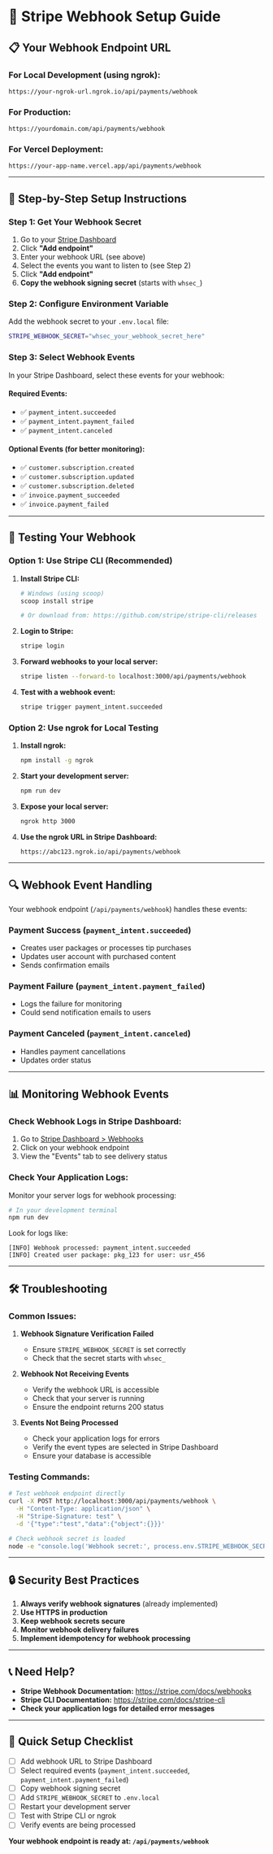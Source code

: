 # 🔗 Stripe Webhook Setup Guide

## 📋 **Your Webhook Endpoint URL**

### **For Local Development (using ngrok):**
```
https://your-ngrok-url.ngrok.io/api/payments/webhook
```

### **For Production:**
```
https://yourdomain.com/api/payments/webhook
```

### **For Vercel Deployment:**
```
https://your-app-name.vercel.app/api/payments/webhook
```

---

## 🚀 **Step-by-Step Setup Instructions**

### **Step 1: Get Your Webhook Secret**

1. Go to your [Stripe Dashboard](https://dashboard.stripe.com/webhooks)
2. Click **"Add endpoint"**
3. Enter your webhook URL (see above)
4. Select the events you want to listen to (see Step 2)
5. Click **"Add endpoint"**
6. **Copy the webhook signing secret** (starts with `whsec_`)

### **Step 2: Configure Environment Variable**

Add the webhook secret to your `.env.local` file:

```bash
STRIPE_WEBHOOK_SECRET="whsec_your_webhook_secret_here"
```

### **Step 3: Select Webhook Events**

In your Stripe Dashboard, select these events for your webhook:

#### **Required Events:**
- ✅ `payment_intent.succeeded`
- ✅ `payment_intent.payment_failed`
- ✅ `payment_intent.canceled`

#### **Optional Events (for better monitoring):**
- ✅ `customer.subscription.created`
- ✅ `customer.subscription.updated`
- ✅ `customer.subscription.deleted`
- ✅ `invoice.payment_succeeded`
- ✅ `invoice.payment_failed`

---

## 🧪 **Testing Your Webhook**

### **Option 1: Use Stripe CLI (Recommended)**

1. **Install Stripe CLI:**
   ```bash
   # Windows (using scoop)
   scoop install stripe

   # Or download from: https://github.com/stripe/stripe-cli/releases
   ```

2. **Login to Stripe:**
   ```bash
   stripe login
   ```

3. **Forward webhooks to your local server:**
   ```bash
   stripe listen --forward-to localhost:3000/api/payments/webhook
   ```

4. **Test with a webhook event:**
   ```bash
   stripe trigger payment_intent.succeeded
   ```

### **Option 2: Use ngrok for Local Testing**

1. **Install ngrok:**
   ```bash
   npm install -g ngrok
   ```

2. **Start your development server:**
   ```bash
   npm run dev
   ```

3. **Expose your local server:**
   ```bash
   ngrok http 3000
   ```

4. **Use the ngrok URL in Stripe Dashboard:**
   ```
   https://abc123.ngrok.io/api/payments/webhook
   ```

---

## 🔍 **Webhook Event Handling**

Your webhook endpoint (`/api/payments/webhook`) handles these events:

### **Payment Success (`payment_intent.succeeded`)**
- Creates user packages or processes tip purchases
- Updates user account with purchased content
- Sends confirmation emails

### **Payment Failure (`payment_intent.payment_failed`)**
- Logs the failure for monitoring
- Could send notification emails to users

### **Payment Canceled (`payment_intent.canceled`)**
- Handles payment cancellations
- Updates order status

---

## 📊 **Monitoring Webhook Events**

### **Check Webhook Logs in Stripe Dashboard:**
1. Go to [Stripe Dashboard > Webhooks](https://dashboard.stripe.com/webhooks)
2. Click on your webhook endpoint
3. View the "Events" tab to see delivery status

### **Check Your Application Logs:**
Monitor your server logs for webhook processing:

```bash
# In your development terminal
npm run dev
```

Look for logs like:
```
[INFO] Webhook processed: payment_intent.succeeded
[INFO] Created user package: pkg_123 for user: usr_456
```

---

## 🛠️ **Troubleshooting**

### **Common Issues:**

1. **Webhook Signature Verification Failed**
   - Ensure `STRIPE_WEBHOOK_SECRET` is set correctly
   - Check that the secret starts with `whsec_`

2. **Webhook Not Receiving Events**
   - Verify the webhook URL is accessible
   - Check that your server is running
   - Ensure the endpoint returns 200 status

3. **Events Not Being Processed**
   - Check your application logs for errors
   - Verify the event types are selected in Stripe Dashboard
   - Ensure your database is accessible

### **Testing Commands:**

```bash
# Test webhook endpoint directly
curl -X POST http://localhost:3000/api/payments/webhook \
  -H "Content-Type: application/json" \
  -H "Stripe-Signature: test" \
  -d '{"type":"test","data":{"object":{}}}'

# Check webhook secret is loaded
node -e "console.log('Webhook secret:', process.env.STRIPE_WEBHOOK_SECRET ? 'SET' : 'MISSING')"
```

---

## 🔒 **Security Best Practices**

1. **Always verify webhook signatures** (already implemented)
2. **Use HTTPS in production**
3. **Keep webhook secrets secure**
4. **Monitor webhook delivery failures**
5. **Implement idempotency for webhook processing**

---

## 📞 **Need Help?**

- **Stripe Webhook Documentation:** https://stripe.com/docs/webhooks
- **Stripe CLI Documentation:** https://stripe.com/docs/stripe-cli
- **Check your application logs for detailed error messages**

---

## 🎯 **Quick Setup Checklist**

- [ ] Add webhook URL to Stripe Dashboard
- [ ] Select required events (`payment_intent.succeeded`, `payment_intent.payment_failed`)
- [ ] Copy webhook signing secret
- [ ] Add `STRIPE_WEBHOOK_SECRET` to `.env.local`
- [ ] Restart your development server
- [ ] Test with Stripe CLI or ngrok
- [ ] Verify events are being processed

**Your webhook endpoint is ready at: `/api/payments/webhook`** 